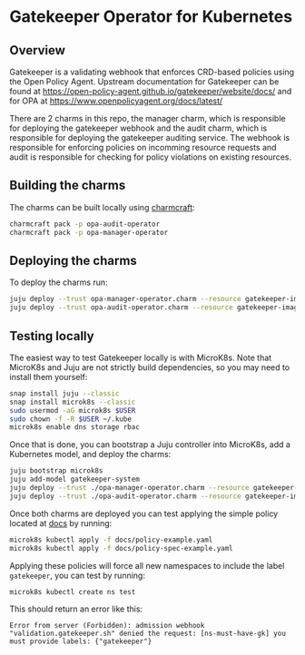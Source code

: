 # Gatekeeper Operator for Kubernetes

## Overview
Gatekeeper is a validating webhook that enforces CRD-based policies
using the Open Policy Agent. Upstream documentation for Gatekeeper
can be found at https://open-policy-agent.github.io/gatekeeper/website/docs/
and for OPA at https://www.openpolicyagent.org/docs/latest/

There are 2 charms in this repo, the manager charm, which is responsible
for deploying the gatekeeper webhook and the audit charm, which is responsible
for deploying the gatekeeper auditing service. The webhook is responsible for
enforcing policies on incomming resource requests and audit is
responsible for checking for policy violations on existing resources.

## Building the charms
The charms can be built locally using [charmcraft](https://github.com/canonical/charmcraft):

```bash
charmcraft pack -p opa-audit-operator
charmcraft pack -p opa-manager-operator
```

## Deploying the charms
To deploy the charms run:

```bash
juju deploy --trust opa-manager-operator.charm --resource gatekeeper-image=openpolicyagent/gatekeeper:v3.9.0
juju deploy --trust opa-audit-operator.charm --resource gatekeeper-image=openpolicyagent/gatekeeper:v3.9.0
```

## Testing locally
The easiest way to test Gatekeeper locally is with MicroK8s.
Note that MicroK8s and Juju are not strictly build dependencies,
so you may need to install them yourself:

```bash
snap install juju --classic
snap install microk8s --classic
sudo usermod -aG microk8s $USER
sudo chown -f -R $USER ~/.kube
microk8s enable dns storage rbac
```

Once that is done, you can bootstrap a Juju controller into MicroK8s, add a
Kubernetes model, and deploy the charms:

```bash
juju bootstrap microk8s
juju add-model gatekeeper-system
juju deploy --trust ./opa-manager-operator.charm --resource gatekeeper-image=openpolicyagent/gatekeeper:v3.9.0
juju deploy --trust ./opa-audit-operator.charm --resource gatekeeper-image=openpolicyagent/gatekeeper:v3.9.0
```

Once both charms are deployed you can test applying the simple policy located at [docs](docs) by running:
```bash
microk8s kubectl apply -f docs/policy-example.yaml
microk8s kubectl apply -f docs/policy-spec-example.yaml
```

Applying these policies will force all new namespaces to include the label `gatekeeper`, you can test by running:
```bash
microk8s kubectl create ns test
```

This should return an error like this:
```console
Error from server (Forbidden): admission webhook "validation.gatekeeper.sh" denied the request: [ns-must-have-gk] you must provide labels: {"gatekeeper"}
```
